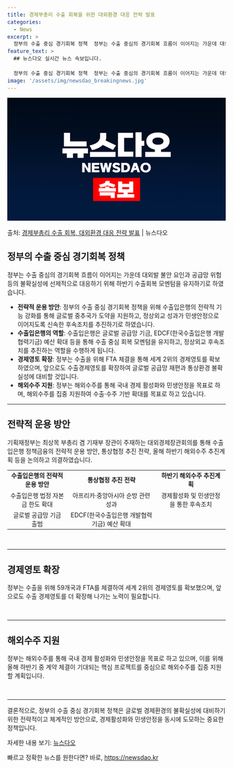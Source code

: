```yaml
---
title: 경제부총리 수출 회복을 위한 대외환경 대응 전략 발표
categories:
  - News
excerpt: >
  정부의 수출 중심 경기회복 정책  정부는 수출 중심의 경기회복 흐름이 이어지는 가운데 대외발 불안 요인과 공…
feature_text: >
  ## 뉴스다오 실시간 뉴스 속보입니다.

  정부의 수출 중심 경기회복 정책  정부는 수출 중심의 경기회복 흐름이 이어지는 가운데 대외발 불안 요인과 공…
image: '/assets/img/newsdao_breakingnews.jpg'
---
```


![뉴스다오 속보](/assets/img/newsdao_breakingnews.jpg)

<p>출처: <a href="https://newsdao.kr/4593" rel="dofollow">경제부총리 수출 회복, 대외환경 대응 전략 발표</a> | 뉴스다오</p>

<h2 data-ke-size="size26">정부의 수출 중심 경기회복 정책</h2>
<p data-ke-size="size16">정부는 수출 중심의 경기회복 흐름이 이어지는 가운데 대외발 불안 요인과 공급망 위험 등의 불확실성에 선제적으로 대응하기 위해 하반기 수출회복 모멘텀을 유지하기로 하였습니다.</p>
<ul>
<li><b>전략적 운용 방안</b>: 정부의 수출 중심 경기회복 정책을 위해 수출입은행의 전략적 기능 강화를 통해 글로벌 중추국가 도약을 지원하고, 정상외교 성과가 민생안정으로 이어지도록 신속한 후속조치를 추진하기로 하였습니다.</li>
<li><b>수출입은행의 역할</b>: 수출입은행은 글로벌 공급망 기금, EDCF(한국수출입은행 개발협력기금) 예산 확대 등을 통해 수출 중심 회복 모멘텀을 유지하고, 정상외교 후속조치를 추진하는 역할을 수행하게 됩니다.</li>
<li><b>경제영토 확장</b>: 정부는 수출을 위해 FTA 체결을 통해 세계 2위의 경제영토를 확보하였으며, 앞으로도 수출경제영토를 확장하여 글로벌 공급망 재편과 통상환경 불확실성에 대비할 것입니다.</li>
<li><b>해외수주 지원</b>: 정부는 해외수주를 통해 국내 경제 활성화와 민생안정을 목표로 하며, 해외수주를 집중 지원하여 수출·수주 기반 확대를 목표로 하고 있습니다.</li>
</ul>
<hr>
<h2 data-ke-size="size26">전략적 운용 방안</h2>
<p data-ke-size="size16">기획재정부는 최상목 부총리 겸 기재부 장관이 주재하는 대외경제장관회의를 통해 수출입은행 정책금융의 전략적 운용 방안, 통상협정 추진 전략, 올해 하반기 해외수주 추진계획 등을 논의하고 의결하였습니다.</p>
<table>
  <tr>
    <td style="text-align: center; height: 17px;"><b>수출입은행의 전략적 운용 방안</b></td>
    <td style="text-align: center; height: 17px;"><b>통상협정 추진 전략</b></td>
    <td style="text-align: center; height: 17px;"><b>하반기 해외수주 추진계획</b></td>
  </tr>
  <tr>
    <td style="text-align: center; height: 17px;">수출입은행 법정 자본금 한도 확대</td>
    <td style="text-align: center; height: 17px;">아프리카·중앙아시아 순방 관련 성과</td>
    <td style="text-align: center; height: 17px;">경제활성화 및 민생안정을 통한 후속조치</td>
  </tr>
  <tr>
    <td style="text-align: center; height: 17px;">글로벌 공급망 기금 출범</td>
    <td style="text-align: center; height: 17px;">EDCF(한국수출입은행 개발협력기금) 예산 확대</td>
    <td style="text-align: center; height: 17px;"></td>
  </tr>
</table>
<p data-ke-size="size16">&nbsp;</p>
<hr>
<h2 data-ke-size="size26">경제영토 확장</h2>
<p data-ke-size="size16">정부는 수출을 위해 59개국과 FTA를 체결하여 세계 2위의 경제영토를 확보했으며, 앞으로도 수출 경제영토를 더 확장해 나가는 노력이 필요합니다.</p>
<p data-ke-size="size16">&nbsp;</p>
<hr>
<h2 data-ke-size="size26">해외수주 지원</h2>
<p data-ke-size="size16">정부는 해외수주를 통해 국내 경제 활성화와 민생안정을 목표로 하고 있으며, 이를 위해 올해 하반기 중 계약 체결이 기대되는 핵심 프로젝트를 중심으로 해외수주를 집중 지원할 계획입니다.</p>
<p data-ke-size="size16">&nbsp;</p>
<hr>
<p data-ke-size="size16">결론적으로, 정부의 수출 중심 경기회복 정책은 글로벌 경제환경의 불확실성에 대비하기 위한 전략적이고 체계적인 방안으로, 경제활성화와 민생안정을 동시에 도모하는 중요한 정책입니다.</p>
<p data-ke-size="size16">자세한 내용 보기: <a href="https://newsdao.kr/4593">뉴스다오</a></p> 

빠르고 정확한 뉴스를 원한다면? 바로, <a href="https://newsdao.kr" rel="dofollow">https://newsdao.kr</a>


    
